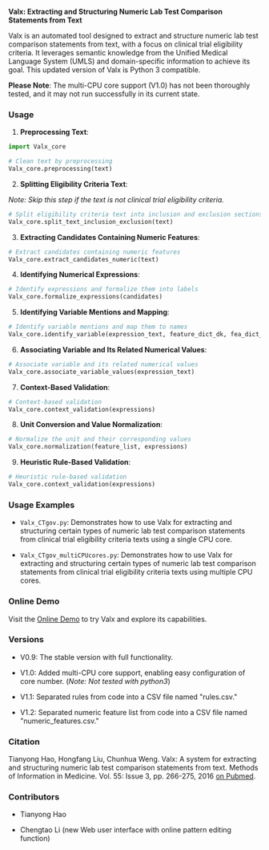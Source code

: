 **Valx: Extracting and Structuring Numeric Lab Test Comparison Statements from Text**

Valx is an automated tool designed to extract and structure numeric lab test comparison statements from text, with a focus on clinical trial eligibility criteria. It leverages semantic knowledge from the Unified Medical Language System (UMLS) and domain-specific information to achieve its goal. This updated version of Valx is Python 3 compatible.

**Please Note**: The multi-CPU core support (V1.0) has not been thoroughly tested, and it may not run successfully in its current state.

### Usage

1. **Preprocessing Text**:

```python
import Valx_core

# Clean text by preprocessing
Valx_core.preprocessing(text)
```

2. **Splitting Eligibility Criteria Text**:

*Note: Skip this step if the text is not clinical trial eligibility criteria.*

```python
# Split eligibility criteria text into inclusion and exclusion sections
Valx_core.split_text_inclusion_exclusion(text)
```

3. **Extracting Candidates Containing Numeric Features**:

```python
# Extract candidates containing numeric features
Valx_core.extract_candidates_numeric(text)
```

4. **Identifying Numerical Expressions**:

```python
# Identify expressions and formalize them into labels
Valx_core.formalize_expressions(candidates)
```

5. **Identifying Variable Mentions and Mapping**:

```python
# Identify variable mentions and map them to names
Valx_core.identify_variable(expression_text, feature_dict_dk, fea_dict_umls)
```

6. **Associating Variable and Its Related Numerical Values**:

```python
# Associate variable and its related numerical values
Valx_core.associate_variable_values(expression_text)
```

7. **Context-Based Validation**:

```python
# Context-based validation
Valx_core.context_validation(expressions)
```

8. **Unit Conversion and Value Normalization**:

```python
# Normalize the unit and their corresponding values
Valx_core.normalization(feature_list, expressions)
```

9. **Heuristic Rule-Based Validation**:

```python
# Heuristic rule-based validation
Valx_core.context_validation(expressions)
```

### Usage Examples

- `Valx_CTgov.py`: Demonstrates how to use Valx for extracting and structuring certain types of numeric lab test comparison statements from clinical trial eligibility criteria texts using a single CPU core.

- `Valx_CTgov_multiCPUcores.py`: Demonstrates how to use Valx for extracting and structuring certain types of numeric lab test comparison statements from clinical trial eligibility criteria texts using multiple CPU cores.

### Online Demo

Visit the [Online Demo](http://columbiaelixr.appspot.com/valx) to try Valx and explore its capabilities.

### Versions

- V0.9: The stable version with full functionality.

- V1.0: Added multi-CPU core support, enabling easy configuration of core number. (*Note: Not tested with python3*)

- V1.1: Separated rules from code into a CSV file named "rules.csv."

- V1.2: Separated numeric feature list from code into a CSV file named "numeric_features.csv."

### Citation

Tianyong Hao, Hongfang Liu, Chunhua Weng. Valx: A system for extracting and structuring numeric lab test comparison statements from text. Methods of Information in Medicine. Vol. 55: Issue 3, pp. 266-275, 2016 [on Pubmed](http://www.ncbi.nlm.nih.gov/pubmed/26940748).

### Contributors

- Tianyong Hao

- Chengtao Li (new Web user interface with online pattern editing function)
